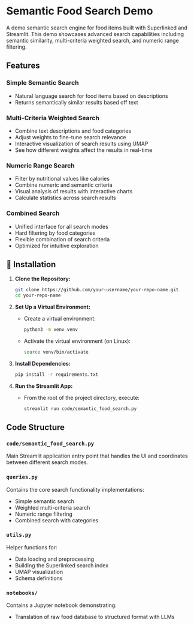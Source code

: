 # Semantic Food Search Demo

A demo semantic search engine for food items built with Superlinked and Streamlit. This demo showcases advanced search capabilities including semantic similarity, multi-criteria weighted search, and numeric range filtering.

## Features

### Simple Semantic Search
- Natural language search for food items based on descriptions
- Returns semantically similar results based off text


### Multi-Criteria Weighted Search  
- Combine text descriptions and food categories
- Adjust weights to fine-tune search relevance
- Interactive visualization of search results using UMAP
- See how different weights affect the results in real-time

### Numeric Range Search
- Filter by nutritional values like calories
- Combine numeric and semantic criteria
- Visual analysis of results with interactive charts
- Calculate statistics across search results

### Combined Search
- Unified interface for all search modes
- Hard filtering by food categories
- Flexible combination of search criteria
- Optimized for intuitive exploration


## 🔧 Installation

1. **Clone the Repository:**
   ```bash
   git clone https://github.com/your-username/your-repo-name.git
   cd your-repo-name
   ```

2. **Set Up a Virtual Environment:**
   - Create a virtual environment:
     ```bash
     python3 -m venv venv
     ```
   - Activate the virtual environment (on Linux):
     ```bash
     source venv/bin/activate
     ```

3. **Install Dependencies:**
   ```bash
   pip install -r requirements.txt
   ```

4. **Run the Streamlit App:**
   - From the root of the project directory, execute:
     ```bash
     streamlit run code/semantic_food_search.py
     ```

## Code Structure

### `code/semantic_food_search.py`
Main Streamlit application entry point that handles the UI and coordinates between different search modes.

### `queries.py` 
Contains the core search functionality implementations:
- Simple semantic search
- Weighted multi-criteria search  
- Numeric range filtering
- Combined search with categories

### `utils.py`
Helper functions for:
- Data loading and preprocessing
- Building the Superlinked search index
- UMAP visualization
- Schema definitions

### `notebooks/`
Contains a Jupyter notebook demonstrating:
- Translation of raw food database to structured format with LLMs

